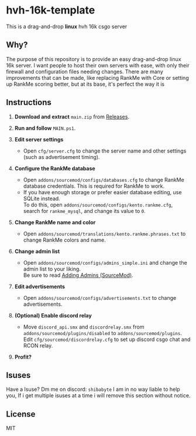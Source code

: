 # hvh-16k-template

This is a drag-and-drop **linux** hvh 16k csgo server

## Why?
The purpose of this repository is to provide an easy drag-and-drop linux 16k server. I want people to host their own servers with ease, with only their firewall and configuration files needing changes. There are many improvements that can be made, like replacing RankMe with Core or setting up RankMe scoring better, but at its base, it's perfect the way it is

## Instructions

1. **Download and extract** `main.zip` from [Releases](https://github.com/fastdlperson/hvh-16k-template/releases).

2. **Run and follow** `MAIN.ps1`.

3. **Edit server settings**  
    - Open `cfg/server.cfg` to change the server name and other settings (such as advertisement timing).

4. **Configure the RankMe database**  
    - Open `addons/sourcemod/configs/databases.cfg` to change RankMe database credentials. This is required for RankMe to work.  
    - If you have enough storage or prefer easier database editing, use SQLite instead.  
    To do this, open `addons/sourcemod/configs/kento.rankme.cfg`, search for `rankme_mysql`, and change its value to `0`.

5. **Change RankMe name and color**  
    - Open `addons/sourcemod/translations/kento.rankme.phrases.txt` to change RankMe colors and name.

6. **Change admin list**  
    - Open `addons/sourcemod/configs/admins_simple.ini` and change the admin list to your liking.  
    Be sure to read [Adding Admins (SourceMod)](https://wiki.alliedmods.net/Adding_Admins_(SourceMod)).

7. **Edit advertisements**  
    - Open `addons/sourcemod/configs/advertisements.txt` to change advertisements.

8. **(Optional) Enable discord relay**  
    - Move `discord_api.smx` and `discordrelay.smx` from `addons/sourcemod/plugins/disabled` to `addons/sourcemod/plugins`.  
    Edit `cfg/sourcemod/discordrelay.cfg` to set up discord csgo chat and RCON relay.

9. **Profit?** 

## Isuses
Have a Isuse? Dm me on discord: `shibabyte`
I am in no way liable to help you, If i get multiple isuses at a time i will remove this section without notice.

## License
MIT

